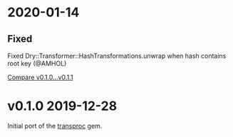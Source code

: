 # 2020-01-14

## Fixed

Fixed Dry::Transformer::HashTransformations.unwrap when hash contains root key (@AMHOL)

[Compare v0.1.0...v0.1.1](https://github.com/dry-rb/dry-transaction/compare/v0.1.0...v0.1.1)

# v0.1.0 2019-12-28

Initial port of the [transproc](https://github.com/solnic/transproc) gem.
